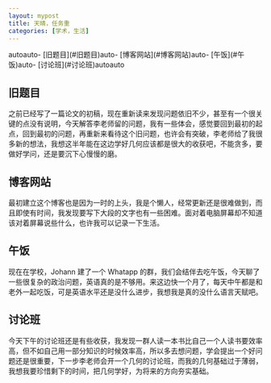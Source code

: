 ```yaml
---
layout: mypost
title: 天晴，任务重
categories: [学术，生活]
---
```


<!-- TOC -->autoauto- [旧题目](#旧题目)auto- [博客网站](#博客网站)auto- [午饭](#午饭)auto- [讨论班](#讨论班)autoauto<!-- /TOC -->
## 旧题目

之前已经写了一篇论文的初稿，现在重新读来发现问题依旧不少，甚至有一个很关键的点没有说明，今天解答李老师留的问题，我有一些体会，感觉要回到最初的起点，回到最初的问题，再重新来看待这个旧问题，也许会有突破，李老师给了我很多新的想法，我想这半年能在这边学好几何应该都是很大的收获吧，不能贪多，要做好学问，还是要沉下心慢慢的磨。

## 博客网站

最初建立这个博客也是因为一时的上头，我是个懒人，经常更新还是很难做到，而且即使有时间，我发现要写下大段的文字也有一些困难。面对着电脑屏幕却不知道该对着屏幕说些什么，也许我可以记录一下生活。

## 午饭

现在在学校，Johann 建了一个 Whatapp 的群，我们会结伴去吃午饭，今天聊了一些很复杂的政治问题，英语真的是不够用。来这边快一个月了，每天中午都是和老外一起吃饭，可是英语水平还是没什么进步，我想我是真的没什么语言天赋吧。

## 讨论班

今天下午的讨论班还是有些收获，我发现一群人读一本书比自己一个人读书要效率高，但不如自己用一部分知识的时候效率高，所以多去想问题，学会提出一个好问题还是很重要，下一步李老师会开一个几何的讨论班，而我的几何基础过于薄弱，我想我要珍惜剩下的时间，把几何学好，为将来的方向夯实基础。